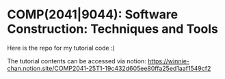 # COMP(2041|9044): Software Construction: Techniques and Tools

Here is the repo for my tutorial code :)

The tutorial contents can be accessed via notion:
https://winnie-chan.notion.site/COMP2041-25T1-19c432d605ee80ffa25ed1aaf1549cf2
